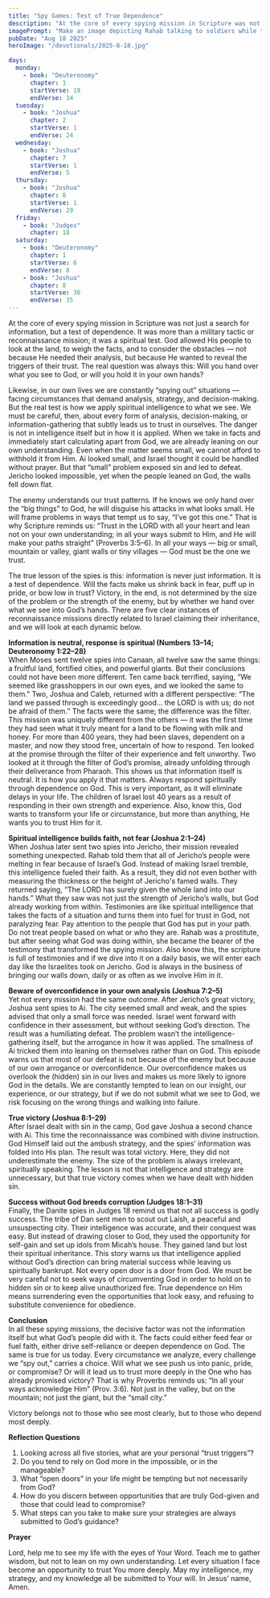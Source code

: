 ```yaml
---
title: "Spy Games: Test of True Dependence"
description: "At the core of every spying mission in Scripture was not just a search for information, but a test of dependence. It was more than a military tactic or reconnaissance mission; it was a spiritual test. God allowed His people to look at the land, to weigh the facts, and to consider the obstacles — not because He needed their analysis, but because He wanted to reveal the triggers of their trust. The real question was always this: Will you hand over what you see to God, or will you hold it in your own hands?"
imagePrompt: "Make an image depicting Rahab talking to soldiers while the spies she is hiding are sneaking out. Make it a cartoon-ish style image."
pubDate: "Aug 18 2025"
heroImage: "/devotionals/2025-8-18.jpg"

days:
  monday:
    - book: "Deuteronomy"
      chapter: 1
      startVerse: 19
      endVerse: 34
  tuesday:
    - book: "Joshua"
      chapter: 2
      startVerse: 1
      endVerse: 24
  wednesday:
    - book: "Joshua"
      chapter: 7
      startVerse: 1
      endVerse: 5
  thursday:
    - book: "Joshua"
      chapter: 8
      startVerse: 1
      endVerse: 29
  friday:
    - book: "Judges"
      chapter: 18
  saturday:
    - book: "Deuteronomy"
      chapter: 1
      startVerse: 6
      endVerse: 8
    - book: "Joshua"
      chapter: 8
      startVerse: 30
      endVerse: 35
---
```

At the core of every spying mission in Scripture was not just a search for information, but a test of dependence. It was more than a military tactic or reconnaissance mission; it was a spiritual test. God allowed His people to look at the land, to weigh the facts, and to consider the obstacles — not because He needed their analysis, but because He wanted to reveal the triggers of their trust. The real question was always this: Will you hand over what you see to God, or will you hold it in your own hands?

Likewise, in our own lives we are constantly “spying out” situations — facing circumstances that demand analysis, strategy, and decision-making. But the real test is how we apply spiritual intelligence to what we see. We must be careful, then, about every form of analysis, decision-making, or information-gathering that subtly leads us to trust in ourselves. The danger is not in intelligence itself but in how it is applied. When we take in facts and immediately start calculating apart from God, we are already leaning on our own understanding. Even when the matter seems small, we cannot afford to withhold it from Him. Ai looked small, and Israel thought it could be handled without prayer. But that “small” problem exposed sin and led to defeat. Jericho looked impossible, yet when the people leaned on God, the walls fell down flat.

The enemy understands our trust patterns. If he knows we only hand over the “big things” to God, he will disguise his attacks in what looks small. He will frame problems in ways that tempt us to say, “I’ve got this one.” That is why Scripture reminds us: “Trust in the LORD with all your heart and lean not on your own understanding; in all your ways submit to Him, and He will make your paths straight” (Proverbs 3:5–6). In all your ways — big or small, mountain or valley, giant walls or tiny villages — God must be the one we trust.

The true lesson of the spies is this: information is never just information. It is a test of dependence. Will the facts make us shrink back in fear, puff up in pride, or bow low in trust? Victory, in the end, is not determined by the size of the problem or the strength of the enemy, but by whether we hand over what we see into God’s hands. There are five clear instances of reconnaissance missions directly related to Israel claiming their inheritance, and we will look at each dynamic below.

**Information is neutral, response is spiritual (Numbers 13–14; Deuteronomy 1:22–28)**<br />
When Moses sent twelve spies into Canaan, all twelve saw the same things: a fruitful land, fortified cities, and powerful giants. But their conclusions could not have been more different. Ten came back terrified, saying, “We seemed like grasshoppers in our own eyes, and we looked the same to them.” Two, Joshua and Caleb, returned with a different perspective: “The land we passed through is exceedingly good… the LORD is with us; do not be afraid of them.” The facts were the same; the difference was the filter. This mission was uniquely different from the others — it was the first time they had seen what it truly meant for a land to be flowing with milk and honey. For more than 400 years, they had been slaves, dependent on a master, and now they stood free, uncertain of how to respond. Ten looked at the promise through the filter of their experience and felt unworthy. Two looked at it through the filter of God’s promise, already unfolding through their deliverance from Pharaoh. This shows us that information itself is neutral. It is how you apply it that matters. Always respond spiritually through dependence on God. This is very important, as it will eliminate delays in your life. The children of Israel lost 40 years as a result of responding in their own strength and experience. Also, know this, God wants to transform your life or circumstance, but more than anything, He wants you to trust Him for it.

**Spiritual intelligence builds faith, not fear (Joshua 2:1–24)**<br />
When Joshua later sent two spies into Jericho, their mission revealed something unexpected. Rahab told them that all of Jericho’s people were melting in fear because of Israel’s God. Instead of making Israel tremble, this intelligence fueled their faith. As a result, they did not even bother with measuring the thickness or the height of Jericho's famed walls. They returned saying, “The LORD has surely given the whole land into our hands.” What they saw was not just the strength of Jericho’s walls, but God already working from within. Testimonies are like spiritual intelligence that takes the facts of a situation and turns them into fuel for trust in God, not paralyzing fear. Pay attention to the people that God has put in your path. Do not treat people based on what or who they are. Rahab was a prostitute, but after seeing what God was doing within, she became the bearer of the testimony that transformed the spying mission. Also know this, the scripture is full of testimonies and if we dive into it on a daily basis, we will enter each day like the Israelites took on Jericho. God is always in the business of bringing our walls down, daily or as often as we involve Him in it.

**Beware of overconfidence in your own analysis (Joshua 7:2–5)**<br />
Yet not every mission had the same outcome. After Jericho’s great victory, Joshua sent spies to Ai. The city seemed small and weak, and the spies advised that only a small force was needed. Israel went forward with confidence in their assessment, but without seeking God’s direction. The result was a humiliating defeat. The problem wasn’t the intelligence-gathering itself, but the arrogance in how it was applied. The smallness of Ai tricked them into leaning on themselves rather than on God. This episode warns us that most of our defeat is not because of the enemy but because of our own arrogance or overconfidence. Our overconfidence makes us overlook the (hidden) sin in our lives and makes us more likely to ignore God in the details. We are constantly tempted to lean on our insight, our experience, or our strategy, but if we do not submit what we see to God, we risk focusing on the wrong things and walking into failure.

**True victory (Joshua 8:1–29)**<br />
After Israel dealt with sin in the camp, God gave Joshua a second chance with Ai. This time the reconnaissance was combined with divine instruction. God Himself laid out the ambush strategy, and the spies’ information was folded into His plan. The result was total victory. Here, they did not underestimate the enemy. The size of the problem is always irrelevant, spiritually speaking. The lesson is not that intelligence and strategy are unnecessary, but that true victory comes when we have dealt with hidden sin.

**Success without God breeds corruption (Judges 18:1–31)**<br />
Finally, the Danite spies in Judges 18 remind us that not all success is godly success. The tribe of Dan sent men to scout out Laish, a peaceful and unsuspecting city. Their intelligence was accurate, and their conquest was easy. But instead of drawing closer to God, they used the opportunity for self-gain and set up idols from Micah’s house. They gained land but lost their spiritual inheritance.  This story warns us that intelligence applied without God’s direction can bring material success while leaving us spiritually bankrupt. Not every open door is a door from God. We must be very careful not to seek ways of circumventing God in order to hold on to hidden sin or to keep alive unauthorized fire. True dependence on Him means surrendering even the opportunities that look easy, and refusing to substitute convenience for obedience. 

**Conclusion**<br />
In all these spying missions, the decisive factor was not the information itself but what God’s people did with it. The facts could either feed fear or fuel faith, either drive self-reliance or deepen dependence on God. The same is true for us today. Every circumstance we analyze, every challenge we “spy out,” carries a choice. Will what we see push us into panic, pride, or compromise? Or will it lead us to trust more deeply in the One who has already promised victory? That is why Proverbs reminds us: “In all your ways acknowledge Him” (Prov. 3:6). Not just in the valley, but on the mountain; not just the giant, but the “small city.”

Victory belongs not to those who see most clearly, but to those who depend most deeply.

**Reflection Questions**

  1. Looking across all five stories, what are your personal “trust triggers”? 
  2. Do you tend to rely on God more in the impossible, or in the manageable?
  3. What “open doors” in your life might be tempting but not necessarily from God?
  4. How do you discern between opportunities that are truly God-given and those that could lead to compromise?
  5. What steps can you take to make sure your strategies are always submitted to God’s guidance?

**Prayer**

Lord, help me to see my life with the eyes of Your Word. Teach me to gather wisdom, but not to lean on my own understanding. Let every situation I face become an opportunity to trust You more deeply. May my intelligence, my strategy, and my knowledge all be submitted to Your will. In Jesus’ name, Amen.

